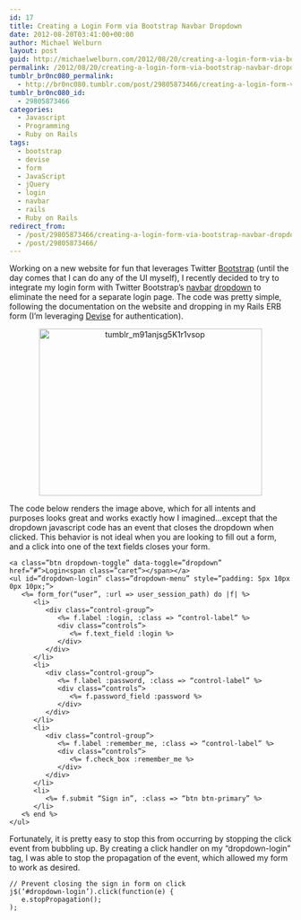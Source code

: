 ```yaml
---
id: 17
title: Creating a Login Form via Bootstrap Navbar Dropdown
date: 2012-08-20T03:41:00+00:00
author: Michael Welburn
layout: post
guid: http://michaelwelburn.com/2012/08/20/creating-a-login-form-via-bootstrap-navbar-dropdown/
permalink: /2012/08/20/creating-a-login-form-via-bootstrap-navbar-dropdown/
tumblr_br0nc080_permalink:
  - http://br0nc080.tumblr.com/post/29805873466/creating-a-login-form-via-bootstrap-navbar-dropdown
tumblr_br0nc080_id:
  - 29805873466
categories:
  - Javascript
  - Programming
  - Ruby on Rails
tags:
  - bootstrap
  - devise
  - form
  - JavaScript
  - jQuery
  - login
  - navbar
  - rails
  - Ruby on Rails
redirect_from:
  - /post/29805873466/creating-a-login-form-via-bootstrap-navbar-dropdown/
  - /post/29805873466/
---
```

Working on a new website for fun that leverages Twitter <a title="Twitter Bootstrap" href="http://twitter.github.com/bootstrap/" target="_blank">Bootstrap</a> (until the day comes that I can do any of the UI myself), I recently decided to try to integrate my login form with Twitter Bootstrap’s <a title="Twitter Bootstrap Navbar" href="http://twitter.github.com/bootstrap/components.html#navbar" target="_blank">navbar</a> <a title="Twitter Bootstrap Dropdown Javascript" href="http://twitter.github.com/bootstrap/javascript.html#dropdowns" target="_blank">dropdown</a> to eliminate the need for a separate login page. The code was pretty simple, following the documentation on the website and dropping in my Rails ERB form (I’m leveraging <a title="Devise Github" href="https://github.com/plataformatec/devise" target="_blank">Devise</a> for authentication).

<p style="text-align: center;">
  <img class="size-full wp-image-134 aligncenter" title="Bootstrap Login" alt="tumblr_m91anjsg5K1r1vsop" src="http://michaelwelburn.com/wp-content/uploads/2012/08/tumblr_m91anjsg5K1r1vsop.png" width="398" height="298" srcset="http://michaelwelburn.com/wp-content/uploads/2012/08/tumblr_m91anjsg5K1r1vsop.png 398w, http://michaelwelburn.com/wp-content/uploads/2012/08/tumblr_m91anjsg5K1r1vsop-300x224.png 300w" sizes="(max-width: 398px) 100vw, 398px" />
</p>

<!--more-->

The code below renders the image above, which for all intents and purposes looks great and works exactly how I imagined…except that the dropdown javascript code has an event that closes the dropdown when clicked. This behavior is not ideal when you are looking to fill out a form, and a click into one of the text fields closes your form.

    <a class=”btn dropdown-toggle” data-toggle=”dropdown” href=”#”>Login<span class=”caret”></span></a>
    <ul id=”dropdown-login” class=”dropdown-menu” style=”padding: 5px 10px 0px 10px;”>
       <%= form_for(“user”, :url => user_session_path) do |f| %>
          <li>
             <div class=”control-group”>
                <%= f.label :login, :class => “control-label” %>
                <div class=”controls”>
                   <%= f.text_field :login %>
                </div>
             </div>
          </li>
          <li>
             <div class=”control-group”>
                <%= f.label :password, :class => “control-label” %>
                <div class=”controls”>
                   <%= f.password_field :password %>
                </div>
             </div>
          </li>
          <li>
             <div class=”control-group”>
                <%= f.label :remember_me, :class => “control-label” %>
                <div class=”controls”>
                   <%= f.check_box :remember_me %>
                </div>
             </div>
          </li>
          <li>
             <%= f.submit “Sign in”, :class => “btn btn-primary” %>
          </li>
       <% end %>
    </ul>

Fortunately, it is pretty easy to stop this from occurring by stopping the click event from bubbling up. By creating a click handler on my “dropdown-login” tag, I was able to stop the propagation of the event, which allowed my form to work as desired.

    // Prevent closing the sign in form on click
    j$(‘#dropdown-login’).click(function(e) {
       e.stopPropagation();
    );
